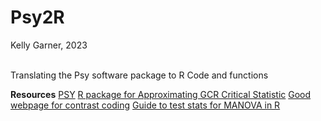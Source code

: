 # Psy2R  

Kelly Garner, 2023  
<br>

Translating the Psy software package to R Code and functions

**Resources**
[PSY](https://www.unsw.edu.au/science/our-schools/psychology/our-research/research-tools/psy-statistical-program) [R package for Approximating GCR Critical Statistic](https://github.com/cran/RMTstat)
[Good webpage for contrast coding](https://marissabarlaz.github.io/portfolio/contrastcoding/)
[Guide to test stats for MANOVA in R](https://rpubs.com/aaronsc32/manova-test-statistics)

